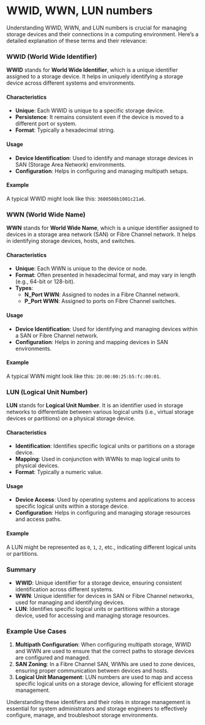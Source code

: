 # WWID, WWN, LUN numbers

Understanding WWID, WWN, and LUN numbers is crucial for managing storage devices and their connections in a computing environment. Here’s a detailed explanation of these terms and their relevance:

### WWID (World Wide Identifier)

**WWID** stands for **World Wide Identifier**, which is a unique identifier assigned to a storage device. It helps in uniquely identifying a storage device across different systems and environments.

#### Characteristics
- **Unique**: Each WWID is unique to a specific storage device.
- **Persistence**: It remains consistent even if the device is moved to a different port or system.
- **Format**: Typically a hexadecimal string.

#### Usage
- **Device Identification**: Used to identify and manage storage devices in SAN (Storage Area Network) environments.
- **Configuration**: Helps in configuring and managing multipath setups.

#### Example
A typical WWID might look like this: `3600508b1001c21a6`.

### WWN (World Wide Name)

**WWN** stands for **World Wide Name**, which is a unique identifier assigned to devices in a storage area network (SAN) or Fibre Channel network. It helps in identifying storage devices, hosts, and switches.

#### Characteristics
- **Unique**: Each WWN is unique to the device or node.
- **Format**: Often presented in hexadecimal format, and may vary in length (e.g., 64-bit or 128-bit).
- **Types**:
  - **N_Port WWN**: Assigned to nodes in a Fibre Channel network.
  - **P_Port WWN**: Assigned to ports on Fibre Channel switches.

#### Usage
- **Device Identification**: Used for identifying and managing devices within a SAN or Fibre Channel network.
- **Configuration**: Helps in zoning and mapping devices in SAN environments.

#### Example
A typical WWN might look like this: `20:00:00:25:b5:fc:00:01`.

### LUN (Logical Unit Number)

**LUN** stands for **Logical Unit Number**. It is an identifier used in storage networks to differentiate between various logical units (i.e., virtual storage devices or partitions) on a physical storage device.

#### Characteristics
- **Identification**: Identifies specific logical units or partitions on a storage device.
- **Mapping**: Used in conjunction with WWNs to map logical units to physical devices.
- **Format**: Typically a numeric value.

#### Usage
- **Device Access**: Used by operating systems and applications to access specific logical units within a storage device.
- **Configuration**: Helps in configuring and managing storage resources and access paths.

#### Example
A LUN might be represented as `0`, `1`, `2`, etc., indicating different logical units or partitions.

### Summary

- **WWID**: Unique identifier for a storage device, ensuring consistent identification across different systems.
- **WWN**: Unique identifier for devices in SAN or Fibre Channel networks, used for managing and identifying devices.
- **LUN**: Identifies specific logical units or partitions within a storage device, used for accessing and managing storage resources.

### Example Use Cases

1. **Multipath Configuration**: When configuring multipath storage, WWID and WWN are used to ensure that the correct paths to storage devices are configured and managed.
2. **SAN Zoning**: In a Fibre Channel SAN, WWNs are used to zone devices, ensuring proper communication between devices and hosts.
3. **Logical Unit Management**: LUN numbers are used to map and access specific logical units on a storage device, allowing for efficient storage management.

Understanding these identifiers and their roles in storage management is essential for system administrators and storage engineers to effectively configure, manage, and troubleshoot storage environments.
